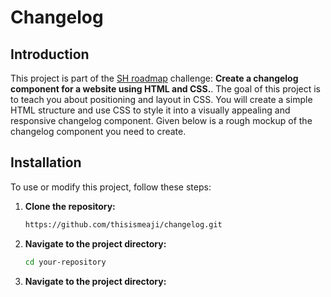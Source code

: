 # Changelog

## Introduction

This project is part of the [SH roadmap](https://roadmap.sh/projects/changelog-component) challenge: **Create a changelog component for a website using HTML and CSS.**. The goal of this project is to teach you about positioning and layout in CSS. You will create a simple HTML structure and use CSS to style it into a visually appealing and responsive changelog component. Given below is a rough mockup of the changelog component you need to create.

## Installation

To use or modify this project, follow these steps:

1. **Clone the repository:**

   ```bash
   https://github.com/thisismeaji/changelog.git
   
2. **Navigate to the project directory:**

   ```bash
   cd your-repository

2. **Navigate to the project directory:**
